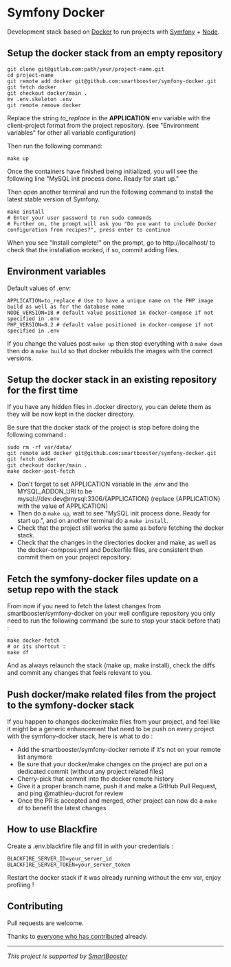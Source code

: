 # Symfony Docker

Development stack based on [Docker](https://www.docker.com/) to run projects with [Symfony](https://symfony.com) + [Node](https://nodejs.org/fr).

## Setup the docker stack from an empty repository

```shell
git clone git@gitlab.com:path/your/project-name.git
cd project-name
git remote add docker git@github.com:smartbooster/symfony-docker.git
git fetch docker
git checkout docker/main .
mv .env.skeleton .env
git remote remove docker
```

Replace the string *to_replace* in the **APPLICATION** env variable with the client-project format from the project repository.
(see "Environment variables" for other all variable configuration)

Then run the following command:
```shell
make up
```

Once the containers have finished being initialized, you will see the following line "MySQL init process done. Ready for start up."

Then open another terminal and run the following command to install the latest stable version of Symfony.

```shell
make install
# Enter your user password to run sudo commands
# Further on, the prompt will ask you "Do you want to include Docker configuration from recipes?", press enter to continue
```

When you see "Install complete!" on the prompt, go to http://localhost/ to check that the installation worked, if so, commit adding files.

## Environment variables

Default values of .env:

```dotenv
APPLICATION=to_replace # Use to have a unique name on the PHP image build as well as for the database name
NODE_VERSION=18 # default value positioned in docker-compose if not specified in .env
PHP_VERSION=8.2 # default value positioned in docker-compose if not specified in .env
```

If you change the values post `make up` then stop everything with a `make down` then do a `make build` so that docker rebuilds the images with the correct versions.

## Setup the docker stack in an existing repository for the first time

If you have any hidden files in .docker directory, you can delete them as they will be now kept in the docker directory.

Be sure that the docker stack of the project is stop before doing the following command :

```shell
sudo rm -rf var/data/
git remote add docker git@github.com:smartbooster/symfony-docker.git
git fetch docker
git checkout docker/main .
make docker-post-fetch
```

- Don't forget to set APPLICATION variable in the .env and the MYSQL_ADDON_URI to be mysql://dev:dev@mysql:3306/{APPLICATION} (replace {APPLICATION} with the value of APPLICATION)
- Then do a `make up`, wait to see "MySQL init process done. Ready for start up.", and on another terminal do a `make install`.
- Check that the project still works the same as before fetching the docker stack.
- Check that the changes in the directories docker and make, as well as the docker-compose.yml and Dockerfile files, are consistent then commit them on your project repository.

## Fetch the symfony-docker files update on a setup repo with the stack

From now if you need to fetch the latest changes from smartbooster/symfony-docker on your well configure repository you only need to run the following command (be sure to stop your stack before that) :

```shell
make docker-fetch 
# or its shortcut : 
make df
```

And as always relaunch the stack (make up, make install), check the diffs and commit any changes that feels relevant to you.

## Push docker/make related files from the project to the symfony-docker stack

If you happen to changes docker/make files from your project, and feel like it might be a generic enhancement that need to be push on every project with the symfony-docker stack, here is what to do :

- Add the smartbooster/symfony-docker remote if it's not on your remote list anymore
- Be sure that your docker/make changes on the project are put on a dedicated commit (without any project related files)
- Cherry-pick that commit into the docker remote history
- Give it a proper branch name, push it and make a GitHub Pull Request, and ping @mathieu-ducrot for review
- Once the PR is accepted and merged, other project can now do a `make df` to benefit the latest changes

## How to use Blackfire

Create a .env.blackfire file and fill in with your credentials :

```dotenv
BLACKFIRE_SERVER_ID=your_server_id
BLACKFIRE_SERVER_TOKEN=your_server_token
```

Restart the docker stack if it was already running without the env var, enjoy profiling !

## Contributing

Pull requests are welcome.

Thanks to [everyone who has contributed](https://github.com/smartbooster/symfony-docker/contributors) already.

---

*This project is supported by [SmartBooster](https://www.smartbooster.io)*
